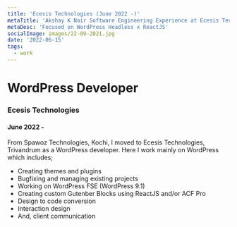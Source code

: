 ```yaml
---
title: 'Ecesis Technologies (June 2022 -)'
metaTitle: 'Akshay K Nair Software Engineering Experience at Ecesis Technologies'
metaDesc: 'Focused on WordPress Headless x ReactJS'
socialImage: images/22-09-2021.jpg
date: '2022-06-15'
tags:
  - work
---
```

# WordPress Developer 
### Ecesis Technologies
#### June 2022 -

From Spawoz Technologies, Kochi, I moved to Ecesis Technologies, Trivandrum as a WordPress developer. Here I work mainly on WordPress which includes;
- Creating themes and plugins
- Bugfixing and managing existing projects
- Working on WordPress FSE (WordPress 9.1)
- Creating custom Gutenber Blocks using ReactJS and/or ACF Pro
- Design to code conversion
- Interaction design
- And, client communication

